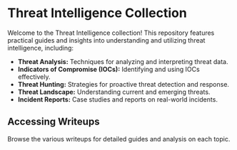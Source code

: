 # Threat Intelligence Collection

Welcome to the Threat Intelligence collection! This repository features practical guides and insights into understanding and utilizing threat intelligence, including:

- **Threat Analysis:** Techniques for analyzing and interpreting threat data.
- **Indicators of Compromise (IOCs):** Identifying and using IOCs effectively.
- **Threat Hunting:** Strategies for proactive threat detection and response.
- **Threat Landscape:** Understanding current and emerging threats.
- **Incident Reports:** Case studies and reports on real-world incidents.

## Accessing Writeups

Browse the various writeups for detailed guides and analysis on each topic.
